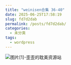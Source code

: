 ```yaml
---
title: "weinisen合集 36-40"
date: 2025-06-25T17:58:19
slug: fd7d2dab
permalink: /posts/fd7d2dab/
categories:
  - 未分类
tags:
  - wordpress
---
```


![图片[1]-歪歪的耽美资源站](/images/wp/fd7d2dab-b45a65fa.jpg)
